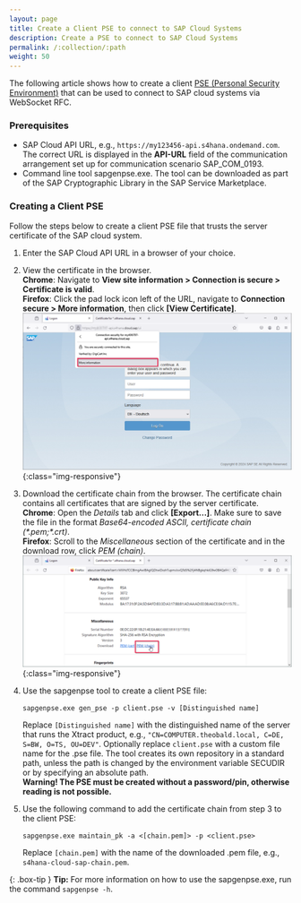 ```yaml
---
layout: page
title: Create a Client PSE to connect to SAP Cloud Systems
description: Create a PSE to connect to SAP Cloud Systems
permalink: /:collection/:path
weight: 50
---
```


The following article shows how to create a client [PSE (Personal Security Environment)](https://help.sap.com/saphelp_nw73/helpdata/en/4c/61a6c6364012f3e10000000a15822b/frameset.htm) that can be used to connect to SAP cloud systems via WebSocket RFC.<br>

### Prerequisites

- SAP Cloud API URL, e.g., `https://my123456-api.s4hana.ondemand.com`. The correct URL is displayed in the **API-URL** field of the communication arrangement set up for communication scenario SAP_COM_0193.
- Command line tool sapgenpse.exe. The tool can be downloaded as part of the SAP Cryptographic Library in the SAP Service Marketplace.

### Creating a Client PSE

Follow the steps below to create a client PSE file that trusts the server certificate of the SAP cloud system. 

1. Enter the SAP Cloud API URL in a browser of your choice.
2. View the certificate in the browser.<br>
**Chrome**: Navigate to **View site information > Connection is secure > Certificate is valid**.<br>
**Firefox**: Click the pad lock icon left of the URL, navigate to **Connection secure > More information**, then click **[View Certificate]**.<br>
![sap-cloud-view-certificate](/img/contents/sap-cloud-view-certificate.png){:class="img-responsive"}
3. Download the certificate chain from the browser. The certificate chain contains all certificates that are signed by the server certificate.<br>
**Chrome**: Open the *Details* tab and click **[Export...]**. Make sure to save the file in the format *Base64-encoded ASCII, certificate chain (\*.pem;\*.crt)*.<br>
**Firefox**: Scroll to the *Miscellaneous* section of the certificate and in the download row, click *PEM (chain)*.<br>
![sap-cloud-download-certificate](/img/contents/sap-cloud-download-certificate.png){:class="img-responsive"}
4. Use the sapgenpse tool to create a client PSE file: 

	```
	sapgenpse.exe gen_pse -p client.pse -v [Distinguished name]
	```
	Replace `[Distinguished name]` with the distinguished name of the server that runs the Xtract product, e.g., `"CN=COMPUTER.theobald.local, C=DE, S=BW, O=TS, OU=DEV"`. 
	Optionally replace `client.pse` with a custom file name for the .pse file. 
	The tool creates its own repository in a standard path, unless the path is changed by the environment variable SECUDIR or by specifying an absolute path. <br>
	**Warning! The PSE must be created without a password/pin, otherwise reading is not possible.**  
	
6. Use the following command to add the certificate chain from step 3 to the client PSE:

	```
	sapgenpse.exe maintain_pk -a <[chain.pem]> -p <client.pse>
	```
	Replace `[chain.pem]` with the name of the downloaded .pem file, e.g., `s4hana-cloud-sap-chain.pem`.
	
{: .box-tip }
**Tip:** For more information on how to use the sapgenpse.exe, run the command `sapgenpse -h`.

<!---
### Usage in Xtract Universal

- Because Xtract Universal is running as the local SYSTEM user, specify the absolute path to the PSE file, e.g.: C:\Users\<USER>\AppData\Local\sec\client.pse.
- Instead of using the default user field used for all other SAP systems, cloud systems require the usage of the Alias user field. Do not specify a user.
-->


